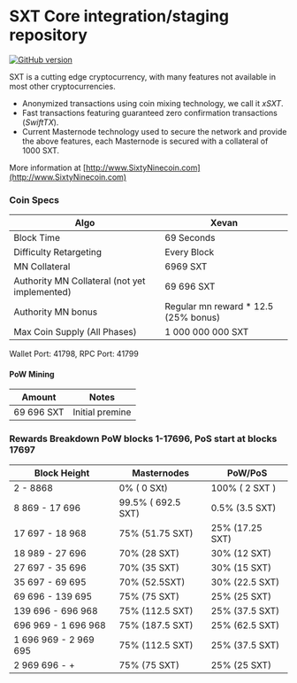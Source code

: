 
SXT Core integration/staging repository
=====================================
[![GitHub version](https://badge.fury.io/gh/SXT%2FSXT.svg)](https://badge.fury.io/gh/SXT%2FSXT)

SXT is a cutting edge cryptocurrency, with many features not available in most other cryptocurrencies.
- Anonymized transactions using coin mixing technology, we call it _xSXT_.
- Fast transactions featuring guaranteed zero confirmation transactions (_SwiftTX_).
- Current Masternode technology used to secure the network and provide the above features, each Masternode is secured with a collateral of 1000 SXT.

More information at [http://www.SixtyNinecoin.com](http://www.SixtyNinecoin.com)

### Coin Specs
| Algo                         | Xevan              |
|------------------------------|--------------------|
| Block Time                   | 69 Seconds         |
| Difficulty Retargeting       | Every Block        |
| MN Collateral       |  6969 SXT|
| Authority MN Collateral (not yet implemented)      |  69 696 SXT |
| Authority MN bonus       |  Regular mn reward * 12.5  (25% bonus) |
| Max Coin Supply (All Phases) | 1 000 000 000 SXT           |


Wallet Port: 41798, RPC Port: 41799

#### PoW Mining

|  **Amount**             | **Notes**                |
|-------------------------|--------------------------|
| 69 696 SXT          | Initial premine   |

### Rewards Breakdown PoW blocks 1-17696, PoS start at blocks 17697

| **Block Height**       | **Masternodes**    | **PoW/PoS**               |
|----------------------------|---------------------------|---------------------------|
| 2 - 8868                     |  0% ( 0 SXt)          | 100% ( 2 SXT )              |
| 8 869 - 17 696            | 99.5% ( 692.5 SXT)    | 0.5% (3.5 SXT)    |
| 17 697 - 18 968     | 75% (51.75 SXT)   | 25% (17.25 SXT)  |
| 18 989 - 27 696   | 70% (28 SXT) | 30% (12 SXT)  |
| 27 697 - 35 696   | 70% (35 SXT) | 30% (15 SXT)  | 
| 35 697 - 69 695   | 70% (52.5SXT) | 30% (22.5 SXT)  | 
| 69 696 - 139 695   | 75% (75 SXT) | 25% (25 SXT)  |
| 139 696 - 696 968 | 75% (112.5 SXT) | 25% (37.5 SXT)  |
| 696 969 - 1 696 968   | 75% (187.5 SXT)   | 25% (62.5  SXT)  | 
| 1 696 969 - 2 969 695   | 75% (112.5 SXT)   | 25% (37.5  SXT)  |
| 2 969 696 - +   | 75% (75 SXT)   | 25% (25  SXT)  |


